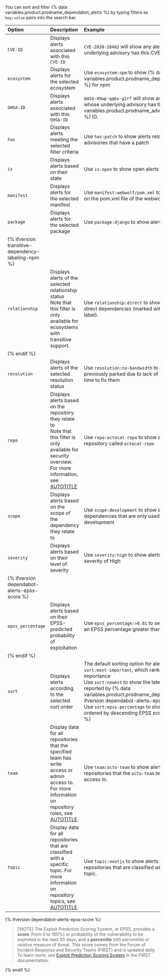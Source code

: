 You can sort and filter {% data variables.product.prodname_dependabot_alerts %} by typing filters as `key:value` pairs into the search bar.

| Option | Description | Example |
|:---|:---|:---|
| `CVE-ID`| Displays alerts associated with this `CVE-ID` | `CVE-2020-28482` will show any alerts whose underlying advisory has this CVE ID number. |
| `ecosystem` | Displays alerts for the selected ecosystem | Use `ecosystem:npm` to show {% data variables.product.prodname_dependabot_alerts %} for npm |
| `GHSA-ID`| Displays alerts associated with this `GHSA-ID` | `GHSA-49wp-qq6x-g2rf` will show any alerts whose underlying advisory has this {% data variables.product.prodname_advisory_database %} ID. |
| `has` | Displays alerts meeting the selected filter criteria | Use `has:patch` to show alerts related to advisories that have a patch |
| `is` | Displays alerts based on their state | Use `is:open` to show open alerts |
| `manifest` | Displays alerts for the selected manifest | Use `manifest:webwolf/pom.xml` to show alerts on the pom.xml file of the webwolf application |
| `package` | Displays alerts for the selected package | Use `package:django` to show alerts for django |
| {% ifversion transitive-dependency-labeling-npm %} |
| `relationship` |  Displays alerts of the selected relationship status<br>Note that this filter is only available for ecosystems with transitive support.  | Use `relationship:direct` to show alerts for direct dependencies (marked with the `Direct` label). |
| {% endif %} |
| `resolution` | Displays alerts of the selected resolution status | Use `resolution:no-bandwidth` to show alerts previously parked due to lack of resources or time to fix them |
| `repo` |  Displays alerts based on the repository they relate to</br>Note that this filter is only available for security overview. For more information, see [AUTOTITLE](/code-security/security-overview/about-security-overview) | Use `repo:octocat-repo` to show alerts in the repository called `octocat-repo` |
| `scope` | Displays alerts based on the scope of the dependency they relate to | Use `scope:development` to show alerts for dependencies that are only used during development |
| `severity` | Displays alerts based on their level of severity | Use `severity:high` to show alerts with a severity of High |
|{% ifversion dependabot-alerts-epss-score %}|
| `epss_percentage` | Displays alerts based on their EPSS-predicted probability of exploitation | Use `epss_percentage:>0.01` to see alerts with an EPSS percentage greater than 1% |
|{% endif %}|
| `sort` | Displays alerts according to the selected sort order | The default sorting option for alerts is `sort:most-important`, which ranks alerts by importance</br>Use `sort:newest` to show the latest alerts reported by {% data variables.product.prodname_dependabot %}{% ifversion dependabot-alerts-epss-score %}</br>Use `sort:epss-percentage` to show alerts ordered by descending EPSS score.{% endif %} |
| `team` | Display data for all repositories that the specified team has write access or admin access to. For more information on repository roles, see [AUTOTITLE](/organizations/managing-user-access-to-your-organizations-repositories/managing-repository-roles/repository-roles-for-an-organization). | Use `team:octo-team` to show alerts for repositories that the `octo-team` team has write access to. |
| `topic` | Display data for all repositories that are classified with a specific topic. For more information on repository topics, see [AUTOTITLE](/repositories/managing-your-repositorys-settings-and-features/customizing-your-repository/classifying-your-repository-with-topics). | Use `topic:nextjs` to show alerts for repositories that are classified with the `nextjs` topic. |

{% ifversion dependabot-alerts-epss-score %}

>[!NOTE] The Exploit Prediction Scoring System, or EPSS, provides a **score** (from 0 to 100%) or probability of the vulnerability to be exploited in the next 30 days, and a **percentile** (nth percentile) or relative measure of threat. This score comes from the Forum of Incident Response and Security Teams (FIRST) and is updated daily. To learn more, see [Exploit Prediction Scoring System](https://www.first.org/epss/) in the FIRST documentation.

{% endif %}
